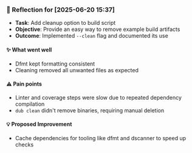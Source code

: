 ### :book: Reflection for [2025-06-20 15:37]
  - **Task**: Add cleanup option to build script
  - **Objective**: Provide an easy way to remove example build artifacts
  - **Outcome**: Implemented `--clean` flag and documented its use

#### :sparkles: What went well
  - Dfmt kept formatting consistent
  - Cleaning removed all unwanted files as expected

#### :warning: Pain points
  - Linter and coverage steps were slow due to repeated dependency compilation
  - `dub clean` didn't remove binaries, requiring manual deletion

#### :bulb: Proposed Improvement
  - Cache dependencies for tooling like dfmt and dscanner to speed up checks
